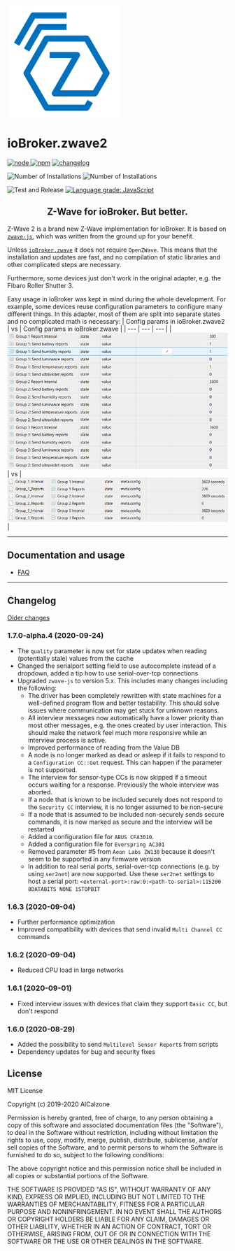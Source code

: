![Logo](admin/zwave2.svg)

# ioBroker.zwave2

[![node](https://img.shields.io/node/v/iobroker.zwave2.svg)
![npm](https://img.shields.io/npm/v/iobroker.zwave2.svg)](https://www.npmjs.com/package/iobroker.zwave2)
[![changelog](https://img.shields.io/badge/read-Changelog-informational)](CHANGELOG.md)

![Number of Installations](http://iobroker.live/badges/zwave2-installed.svg)
![Number of Installations](http://iobroker.live/badges/zwave2-stable.svg)

![Test and Release](https://github.com/AlCalzone/iobroker.zwave2/workflows/Test%20and%20Release/badge.svg)
[![Language grade: JavaScript](https://img.shields.io/lgtm/grade/javascript/g/AlCalzone/ioBroker.zwave2.svg?logo=lgtm&logoWidth=18)](https://lgtm.com/projects/g/AlCalzone/ioBroker.zwave2/context:javascript)

<h2 align="center">Z-Wave for ioBroker. But better.</h3>

Z-Wave 2 is a brand new Z-Wave implementation for ioBroker. It is based on [`zwave-js`](https://github.com/AlCalzone/node-zwave-js), which was written from the ground up for your benefit.

Unless [`ioBroker.zwave`](https://github.com/ioBroker/ioBroker.zwave/) it does not require `OpenZWave`. This means that the installation and updates are fast, and no compilation of static libraries and other complicated steps are necessary.

Furthermore, some devices just don't work in the original adapter, e.g. the Fibaro Roller Shutter 3.

Easy usage in ioBroker was kept in mind during the whole development. For example, some devices reuse configuration parameters to configure many different things. In this adapter, most of them are split into separate states and no complicated math is necessary:
| Config params in ioBroker.zwave2 | vs | Config params in ioBroker.zwave |
| --- | --- | --- |
| ![](docs/de/images/config-params.png) | vs | ![](docs/de/images/config-params-legacy.png) |

---

## Documentation and usage
* [FAQ](docs/en/FAQ.md)

---

## Changelog
[Older changes](CHANGELOG_OLD.md)
<!--
	Placeholder for next versions:
	### __WORK IN PROGRESS__
-->

### 1.7.0-alpha.4 (2020-09-24)
* The `quality` parameter is now set for state updates when reading (potentially stale) values from the cache
* Changed the serialport setting field to use autocomplete instead of a dropdown, added a tip how to use serial-over-tcp connections
* Upgraded `zwave-js` to version 5.x. This includes many changes including the following:
  * The driver has been completely rewritten with state machines for a well-defined program flow and better testability. This should solve issues where communication may get stuck for unknown reasons.
  * All interview messages now automatically have a lower priority than most other messages, e.g. the ones created by user interaction. This should make the network feel much more responsive while an interview process is active.
  * Improved performance of reading from the Value DB
  * A node is no longer marked as dead or asleep if it fails to respond to a `Configuration CC::Get` request. This can happen if the parameter is not supported.
  * The interview for sensor-type CCs is now skipped if a timeout occurs waiting for a response. Previously the whole interview was aborted.
  * If a node that is known to be included securely does not respond to the `Security CC` interview, it is no longer assumed to be non-secure
  * If a node that is assumed to be included non-securely sends secure commands, it is now marked as secure and the interview will be restarted
  * Added a configuration file for `ABUS CFA3010`.
  * Added a configuration file for `Everspring AC301`
  * Removed parameter #5 from `Aeon Labs ZW130` because it doesn't seem to be supported in any firmware version
  * In addition to real serial ports, serial-over-tcp connections (e.g. by using `ser2net`) are now supported. Use these `ser2net` settings to host a serial port: `<external-port>:raw:0:<path-to-serial>:115200 8DATABITS NONE 1STOPBIT`

### 1.6.3 (2020-09-04)
* Further performance optimization
* Improved compatibility with devices that send invalid `Multi Channel CC` commands

### 1.6.2 (2020-09-04)
* Reduced CPU load in large networks

### 1.6.1 (2020-09-01)
* Fixed interview issues with devices that claim they support `Basic CC`, but don't respond

### 1.6.0 (2020-08-29)
* Added the possibility to send `Multilevel Sensor Report`s from scripts
* Dependency updates for bug and security fixes

## License

MIT License

Copyright (c) 2019-2020 AlCalzone

Permission is hereby granted, free of charge, to any person obtaining a copy
of this software and associated documentation files (the "Software"), to deal
in the Software without restriction, including without limitation the rights
to use, copy, modify, merge, publish, distribute, sublicense, and/or sell
copies of the Software, and to permit persons to whom the Software is
furnished to do so, subject to the following conditions:

The above copyright notice and this permission notice shall be included in all
copies or substantial portions of the Software.

THE SOFTWARE IS PROVIDED "AS IS", WITHOUT WARRANTY OF ANY KIND, EXPRESS OR
IMPLIED, INCLUDING BUT NOT LIMITED TO THE WARRANTIES OF MERCHANTABILITY,
FITNESS FOR A PARTICULAR PURPOSE AND NONINFRINGEMENT. IN NO EVENT SHALL THE
AUTHORS OR COPYRIGHT HOLDERS BE LIABLE FOR ANY CLAIM, DAMAGES OR OTHER
LIABILITY, WHETHER IN AN ACTION OF CONTRACT, TORT OR OTHERWISE, ARISING FROM,
OUT OF OR IN CONNECTION WITH THE SOFTWARE OR THE USE OR OTHER DEALINGS IN THE
SOFTWARE.
